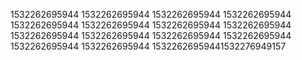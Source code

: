 1532262695944
1532262695944
1532262695944
1532262695944
1532262695944
1532262695944
1532262695944
1532262695944
1532262695944
1532262695944
1532262695944
1532262695944
1532262695944
1532262695944
15322626959441532276949157